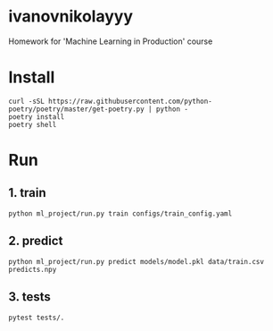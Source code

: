 # ivanovnikolayyy
Homework for 'Machine Learning in Production' course

# Install

```
curl -sSL https://raw.githubusercontent.com/python-poetry/poetry/master/get-poetry.py | python -
poetry install
poetry shell
```

# Run

## 1. train
```
python ml_project/run.py train configs/train_config.yaml
```

## 2. predict
```
python ml_project/run.py predict models/model.pkl data/train.csv predicts.npy
```

## 3. tests

```
pytest tests/.
```